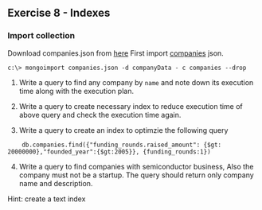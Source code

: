 ## Exercise 8 - Indexes

### Import collection

Download companies.json from [here](https://github.com/asjadsaboor/mongodb-json-files/blob/master/datasets/companies.json)
First import [companies](/data-sets) json.

```
c:\> mongoimport companies.json -d companyData - c companies --drop 
```

1. Write a query to find any company by `name` and note down its execution time along with the execution plan.

2. Write a query to create necessary index to reduce execution time of above query and check the execution time again.

3. Write a query to create an index to optimzie the following query

```
    db.companies.find({"funding_rounds.raised_amount": {$gt: 20000000},"founded_year":{$gt:2005}}, {funding_rounds:1})
```

4. Write a query to find companies with semiconductor business, Also the company must not be a startup. The query should return only company name and description.

Hint: create a text index